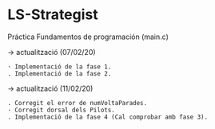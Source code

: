 # LS-Strategist
Práctica Fundamentos de programación (main.c)

-> actualització (07/02/20)

	· Implementació de la fase 1.
	. Implementació de la fase 2.
	
-> actualització (11/02/20)

	. Corregit el error de numVoltaParades.
	· Corregit dorsal dels Pilots.
	. Implementació de la fase 4 (Cal comprobar amb fase 3).
	
	

